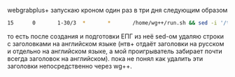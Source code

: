 webgrabplus+ запускаю кроном один раз в три дня следующим образом
```bash
15      0       1-30/3  *       *       /home/wg++/run.sh && sed -i '/title lang="en"/d' /var/www/html/epg/epg.xml
```
то есть после создания и подготовки ЕПГ из неё sed-ом удаляю строки с заголовками на английском языке (нтв+ отдаёт заголовки на русском и отдельно на английском языке, а мой проигрыватель забирает почти всегда заголовок на английском). пока не понял как удалить эти заголовки непосредственно через wg++.
